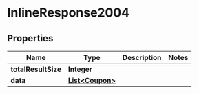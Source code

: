 

# InlineResponse2004

## Properties

Name | Type | Description | Notes
------------ | ------------- | ------------- | -------------
**totalResultSize** | **Integer** |  | 
**data** | [**List&lt;Coupon&gt;**](Coupon.md) |  | 




